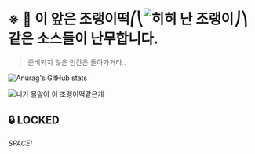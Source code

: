 # ※ 🚨 이 앞은 조랭이떡⎛⎝![히히 난 조랭이](https://cdn.discordapp.com/emojis/768100761812205579.png?v=1)⎠⎞같은 소스들이 난무합니다.

> 준비되지 않은 인간은 돌아가거라..


![Anurag's GitHub stats](https://github-readme-stats.vercel.app/api?username=PleahMaCaka&show_icons=true&theme=dark)

![니가 몰알아 이 조랭이떡같은게](https://cdn.discordapp.com/attachments/537578464153174016/842100056940478494/21411ua361l143q9xw1q.png)

## 🔒 LOCKED

*SPACE!*

